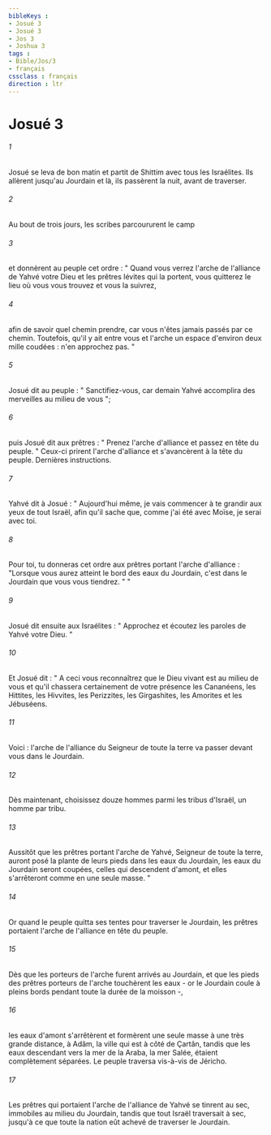 ```yaml
---
bibleKeys : 
- Josué 3
- Josué 3
- Jos 3
- Joshua 3
tags : 
- Bible/Jos/3
- français
cssclass : français
direction : ltr
---
```


# Josué 3

###### 1
Josué se leva de bon matin et partit de Shittim avec tous les Israélites. Ils allèrent jusqu'au Jourdain et là, ils passèrent la nuit, avant de traverser. 
###### 2
Au bout de trois jours, les scribes parcoururent le camp 
###### 3
et donnèrent au peuple cet ordre : " Quand vous verrez l'arche de l'alliance de Yahvé votre Dieu et les prêtres lévites qui la portent, vous quitterez le lieu où vous vous trouvez et vous la suivrez, 
###### 4
afin de savoir quel chemin prendre, car vous n'êtes jamais passés par ce chemin. Toutefois, qu'il y ait entre vous et l'arche un espace d'environ deux mille coudées : n'en approchez pas. " 
###### 5
Josué dit au peuple : " Sanctifiez-vous, car demain Yahvé accomplira des merveilles au milieu de vous "; 
###### 6
puis Josué dit aux prêtres : " Prenez l'arche d'alliance et passez en tête du peuple. " Ceux-ci prirent l'arche d'alliance et s'avancèrent à la tête du peuple. Dernières instructions. 
###### 7
Yahvé dit à Josué : " Aujourd'hui même, je vais commencer à te grandir aux yeux de tout Israël, afin qu'il sache que, comme j'ai été avec Moïse, je serai avec toi. 
###### 8
Pour toi, tu donneras cet ordre aux prêtres portant l'arche d'alliance : "Lorsque vous aurez atteint le bord des eaux du Jourdain, c'est dans le Jourdain que vous vous tiendrez. " " 
###### 9
Josué dit ensuite aux Israélites : " Approchez et écoutez les paroles de Yahvé votre Dieu. " 
###### 10
Et Josué dit : " A ceci vous reconnaîtrez que le Dieu vivant est au milieu de vous et qu'il chassera certainement de votre présence les Cananéens, les Hittites, les Hivvites, les Perizzites, les Girgashites, les Amorites et les Jébuséens. 
###### 11
Voici : l'arche de l'alliance du Seigneur de toute la terre va passer devant vous dans le Jourdain. 
###### 12
Dès maintenant, choisissez douze hommes parmi les tribus d'Israël, un homme par tribu. 
###### 13
Aussitôt que les prêtres portant l'arche de Yahvé, Seigneur de toute la terre, auront posé la plante de leurs pieds dans les eaux du Jourdain, les eaux du Jourdain seront coupées, celles qui descendent d'amont, et elles s'arrêteront comme en une seule masse. " 
###### 14
Or quand le peuple quitta ses tentes pour traverser le Jourdain, les prêtres portaient l'arche de l'alliance en tête du peuple. 
###### 15
Dès que les porteurs de l'arche furent arrivés au Jourdain, et que les pieds des prêtres porteurs de l'arche touchèrent les eaux - or le Jourdain coule à pleins bords pendant toute la durée de la moisson -, 
###### 16
les eaux d'amont s'arrêtèrent et formèrent une seule masse à une très grande distance, à Adâm, la ville qui est à côté de Çartân, tandis que les eaux descendant vers la mer de la Araba, la mer Salée, étaient complètement séparées. Le peuple traversa vis-à-vis de Jéricho. 
###### 17
Les prêtres qui portaient l'arche de l'alliance de Yahvé se tinrent au sec, immobiles au milieu du Jourdain, tandis que tout Israël traversait à sec, jusqu'à ce que toute la nation eût achevé de traverser le Jourdain. 
